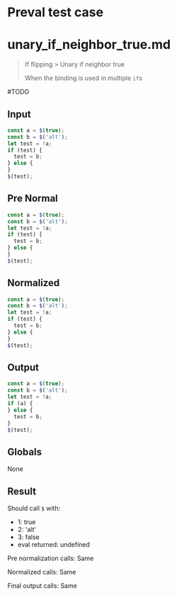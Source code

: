 # Preval test case

# unary_if_neighbor_true.md

> If flipping > Unary if neighbor true
>
> When the binding is used in multiple `if`s

#TODO

## Input

`````js filename=intro
const a = $(true);
const b = $('alt');
let test = !a;
if (test) {
  test = b;
} else {
}
$(test);
`````

## Pre Normal

`````js filename=intro
const a = $(true);
const b = $('alt');
let test = !a;
if (test) {
  test = b;
} else {
}
$(test);
`````

## Normalized

`````js filename=intro
const a = $(true);
const b = $('alt');
let test = !a;
if (test) {
  test = b;
} else {
}
$(test);
`````

## Output

`````js filename=intro
const a = $(true);
const b = $('alt');
let test = !a;
if (a) {
} else {
  test = b;
}
$(test);
`````

## Globals

None

## Result

Should call `$` with:
 - 1: true
 - 2: 'alt'
 - 3: false
 - eval returned: undefined

Pre normalization calls: Same

Normalized calls: Same

Final output calls: Same
